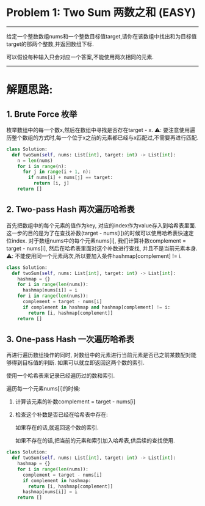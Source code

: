 # Problem 1: Two Sum 两数之和 (EASY)

---

给定一个整数数组nums和一个整数目标值target,请你在该数组中找出和为目标值target的那两个整数,并返回数组下标. 

可以假设每种输入只会对应一个答案,不能使用两次相同的元素. 

---

# 解题思路: 

## 1. Brute Force 枚举 

枚举数组中的每一个数x,然后在数组中寻找是否存在target - x. ⚠️: 要注意使用遍历整个数组的方式时,每一个位于x之前的元素都已经与x匹配过,不需要再进行匹配. 

```python
class Solution:
  def twoSum(self, nums: List[int], target: int) -> List[int]:
    n = len(nums)
    for i in range(n):
      for j in range(i + 1, n):
        if nums[i] + nums[j] == target:
          return [i, j]
    return []
```

## 2. Two-pass Hash 两次遍历哈希表 

首先把数组中的每个元素的值作为key, 对应的index作为value存入到哈希表里面. 这一步的目的是为了在查找补数(target - nums[i])的时候可以使用哈希表快速定位index.
对于数组nums中的每个元素nums[i], 我们计算补数complement = target - nums[i], 然后在哈希表里面对这个补数进行查找, 并且不是当前元素本身. 
⚠️: 不能使用同一个元素两次,所以要加入条件hashmap[complement] != i.

```python
class Solution:
  def twoSum(self, nums: List[int], target: int) -> List[int]:
    hashmap = {}
    for i in range(len(nums)):
      hashmap[nums[i]] = i
    for i in range(len(nums)):
      complement = target - nums[i]
      if complement in hashmap and hashmap[complement] != i:
        return [i, hashmap[complement]]
    return []
```

## 3. One-pass Hash 一次遍历哈希表

再进行遍历数组操作的同时, 对数组中的元素进行当前元素是否已之前某数配对能够得到目标值的判断. 如果可以就立即返回这两个数的索引. 

使用一个哈希表来记录已经遍历过的数和索引. 

遍历每一个元素nums[i]的时候: 

1. 计算该元素的补数complement = target - nums[i]
2. 检查这个补数是否已经在哈希表中存在:

   如果存在的话,就返回这个数的索引.

   如果不存在的话,把当前的元素和索引加入哈希表,供后续的查找使用.

```python
class Solution:
  def twoSum(self, nums: List[int], target: int) -> List[int]:
    hashmap = {}
    for i in range(len(nums)):
      complement = target - nums[i]
      if complement in hashmap:
        return [i, hashmap[complement]]
      hashmap[nums[i]] = i
    return []
```
